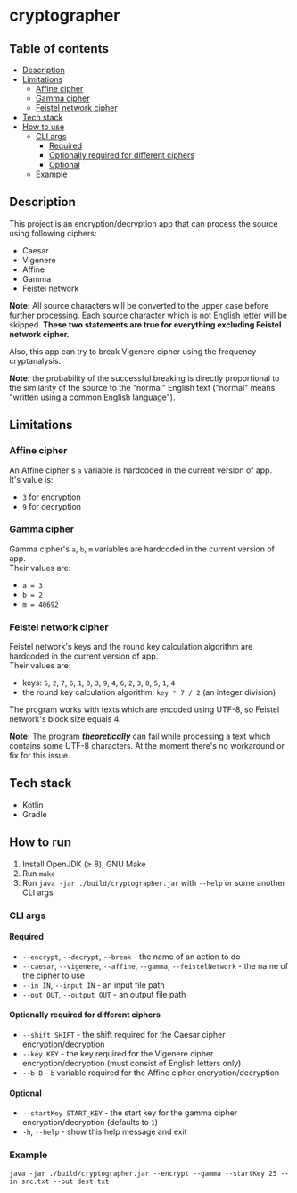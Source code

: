 # cryptographer

## Table of contents

* [Description](#description)
* [Limitations](#limitations)
  * [Affine cipher](#affine-cipher)
  * [Gamma cipher](#gamma-cipher)
  * [Feistel network cipher](#feistel-network-cipher)
* [Tech stack](#tech-stack)
* [How to use](#how-to-use)
  * [CLI args](#cli-args)
    * [Required](#required)
    * [Optionally required for different ciphers](#optionally-required-for-different-ciphers)
    * [Optional](#optional)
  * [Example](#example)

## Description

This project is an encryption/decryption app that can process the source using following ciphers:
* Caesar
* Vigenere
* Affine
* Gamma
* Feistel network

**Note:** All source characters will be converted to the upper case before further processing.
Each source character which is not English letter will be skipped.
**These two statements are true for everything excluding Feistel network cipher.**

Also, this app can try to break Vigenere cipher using the frequency cryptanalysis.

**Note:** the probability of the successful breaking is directly proportional
to the similarity of the source to the "normal" English text
("normal" means "written using a common English language").

## Limitations

### Affine cipher

An Affine cipher's `a` variable is hardcoded in the current version of app.\
It's value is:
* `3` for encryption
* `9` for decryption

### Gamma cipher

Gamma cipher's `a`, `b`, `m` variables are hardcoded in the current version of app.\
Their values are:
* `a = 3`
* `b = 2`
* `m = 40692`

### Feistel network cipher

Feistel network's keys and the round key calculation algorithm
are hardcoded in the current version of app.\
Their values are:
* keys: `5`, `2`, `7`, `6`, `1`, `8`, `3`, `9`, `4`, `6`, `2`, `3`, `8`, `5`, `1`, `4`
* the round key calculation algorithm: `key * 7 / 2` (an integer division)

The program works with texts which are encoded using UTF-8,
so Feistel network's block size equals 4.

**Note:** The program _**theoretically**_ can fail while processing a text which contains
some UTF-8 characters. At the moment there's no workaround or fix for this issue.

## Tech stack

* Kotlin
* Gradle

## How to run

1. Install OpenJDK (≥ 8), GNU Make
2. Run `make`
3. Run `java -jar ./build/cryptographer.jar` with `--help` or some another CLI args

### CLI args

#### Required

* `--encrypt`, `--decrypt`, `--break` - the name of an action to do
* `--caesar`, `--vigenere`, `--affine`, `--gamma`, `--feistelNetwork` - the name of the cipher to use
* `--in IN`, `--input IN` - an input file path
* `--out OUT`, `--output OUT` - an output file path

#### Optionally required for different ciphers

* `--shift SHIFT` - the shift required for the Caesar cipher encryption/decryption
* `--key KEY` - the key required for the Vigenere cipher encryption/decryption
(must consist of English letters only)
* `--b B` - `b` variable required for the Affine cipher encryption/decryption

#### Optional

* `--startKey START_KEY` - the start key for the gamma cipher encryption/decryption (defaults to `1`)
* `-h`, `--help` - show this help message and exit

### Example

```
java -jar ./build/cryptographer.jar --encrypt --gamma --startKey 25 --in src.txt --out dest.txt
```
